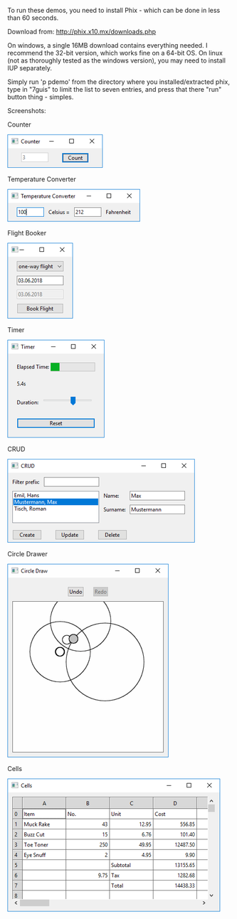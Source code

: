 To run these demos, you need to install Phix - which can be done in less than 60 seconds.

Download from: http://phix.x10.mx/downloads.php

On windows, a single 16MB download contains everything needed. I recommend the 32-bit version, which works fine on a 64-bit OS.
On linux (not as thoroughly tested as the windows version), you may need to install IUP separately.

Simply run 'p pdemo' from the directory where you installed/extracted phix, type in "7guis" to limit the list to seven entries, 
and press that there "run" button thing - simples.

Screenshots:

Counter

![Scheme](images/7guis_Counter.png)

Temperature Converter

![Scheme](images/7guis_TemperatureConverter.png)

Flight Booker

![Scheme](images/7guis_Booker.png)

Timer

![Scheme](images/7guis_Timer.png)

CRUD

![Scheme](images/7guis_CRUD.png)

Circle Drawer

![Scheme](images/7guis_CircleDraw.png)

Cells

![Scheme](images/7guis_Cells.png)
